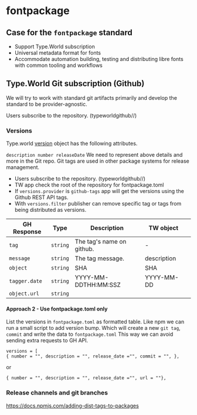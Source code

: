 # fontpackage

## Case for the `fontpackage` standard
- Support Type.World subscription
- Universal metadata format for fonts
- Accommodate automation building, testing and distributing libre fonts with common tooling and workflows   

## Type.World Git subscription (Github)

We will try to work with standard git artifacts primarily and develop the standard to be provider-agnostic.

Users subscribe to the repository. (typeworldgithub//)

### Versions

Type.world [version](https://github.com/typeWorld/api/tree/master/Python/Lib/typeWorld#class-version) object has the following attributes.

`
description
number
releaseDate
`
We need to represent above details and more in the Git repo. Git tags are used in other package systems for release management.

- Users subscribe to the repository. (typeworldgithub//)
- TW app check the root of the repository for fontpackage.toml
- If `versions.provider` is `github-tags` app will get the versions using the Github REST API tags.
- With `versions.filter` publisher can remove specific tag or tags from being distributed as versions.

|  GH Response  | Type      | Description               |  TW object      |   |
|---            | ---       |---                        |---              |---|
| `tag`         |  `string` | The tag's name on github. | -               |   |
| `message`     |  `string` | The tag message.          | description     |   |
| `object`      |  `string` | SHA                       | SHA             |   |
| `tagger.date` |  `string` | YYYY-MM-DDTHH:MM:SSZ      | YYYY-MM-DD      |   |
| `object.url`  |  `string` |                           | <URL to source> |   |


#### Approach 2 - Use fontpackage.toml only

List the versions in `fontpackage.toml` as formatted table.
Like npm we can run a small script to add version bump. Which will create a new `git tag`, `commit` and write the data to `fontpackage.toml` This way we can avoid sending extra requests to GH API.

```
versions = [
{ number = "", description = "", release_date ="", commit = "", },
```
 or

```
{ number = "", description = "", release_date ="", url = ""},
```

### Release channels and git branches

https://docs.npmjs.com/adding-dist-tags-to-packages
